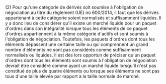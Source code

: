 (2) Pour qu'une catégorie de dérivés soit soumise à l'obligation de négociation au titre du règlement (UE) no 600/2014, il faut que les dérivés appartenant à cette catégorie soient normalisés et suffisamment liquides. Il y a donc lieu de considérer qu'il existe un marché liquide pour un paquet d'ordres dans son intégralité lorsque tous les éléments de ce paquet d'ordres appartiennent à la même catégorie d'actifs et sont soumis à l'obligation de négociation. Toutefois, les paquets d'ordres dont tous les éléments dépassent une certaine taille ou qui comprennent un grand nombre d'éléments ne sont pas considérés comme suffisamment normalisés ou liquides. Il est dès lors opportun de préciser qu'un paquet d'ordres dont tous les éléments sont soumis à l'obligation de négociation devrait être considéré comme ayant un marché liquide lorsqu'il n'est pas constitué de plus de quatre éléments ou lorsque ses éléments ne sont pas tous d'une taille élevée par rapport à la taille normale de marché.